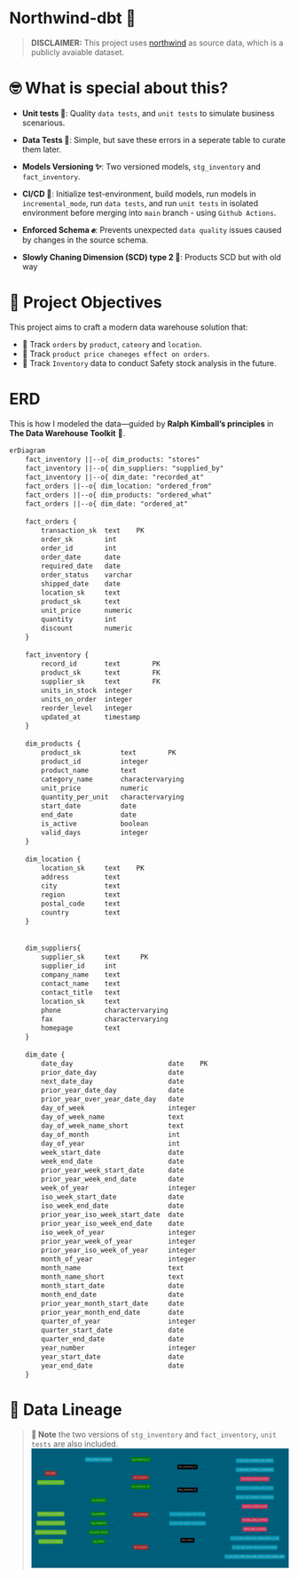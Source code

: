 # Northwind-dbt 🔨



> **DISCLAIMER:** This project uses [northwind](https://docs.yugabyte.com/preview/sample-data/northwind/) as source data, which is a publicly avaiable dataset.  



# 🤓 What is special about this?

- **Unit tests 📑**: Quality `data tests`, and `unit tests` to simulate business scenarious.            

- **Data Tests 📑**: Simple, but save these errors in a seperate table to curate them later.

- **Models Versioning ✨**: Two versioned models, `stg_inventory` and `fact_inventory`.

- **CI/CD 👾**: Initialize test-environment, build models, run models in `incremental_mode`, run `data tests`, and run `unit tests` in isolated environment before merging into `main` branch - using `Github Actions`.

- **Enforced Schema ✊**: Prevents unexpected `data quality` issues caused by changes in the source schema.

- **Slowly Chaning Dimension (SCD) type 2 🐢**: Products SCD but with old way




# 🤔 Project Objectives
This project aims to craft a modern data warehouse solution that:
- 🤖 Track `orders` by `product`, `cateory` and `location`.  
- 🤖 Track `product price chaneges effect on orders`.
- 🤖 Track `Inventory` data to conduct Safety stock analysis in the future.




# ERD

This is how I modeled the data—guided by **Ralph Kimball’s principles** in **The Data Warehouse Toolkit** 📖.


```mermaid
erDiagram
    fact_inventory ||--o{ dim_products: "stores"
    fact_inventory ||--o{ dim_suppliers: "supplied_by"
    fact_inventory ||--o{ dim_date: "recorded_at"
    fact_orders ||--o{ dim_location: "ordered_from"
    fact_orders ||--o{ dim_products: "ordered_what"
    fact_orders ||--o{ dim_date: "ordered_at"

    fact_orders {
        transaction_sk  text    PK
        order_sk        int
        order_id        int
        order_date      date
        required_date   date
        order_status    varchar
        shipped_date    date
        location_sk     text
        product_sk      text
        unit_price      numeric
        quantity        int
        discount        numeric
    }

    fact_inventory {
        record_id	    text        PK
        product_sk	    text        FK
        supplier_sk	    text        FK
        units_in_stock	integer
        units_on_order	integer
        reorder_level	integer
        updated_at	    timestamp
    }

    dim_products {
        product_sk	        text        PK
        product_id	        integer     
        product_name	    text
        category_name	    charactervarying
        unit_price	        numeric
        quantity_per_unit	charactervarying
        start_date	        date
        end_date	        date
        is_active	        boolean
        valid_days	        integer
    }

    dim_location {
        location_sk	    text    PK
        address	        text
        city	        text
        region	        text
        postal_code	    text
        country	        text
    }


    dim_suppliers{
        supplier_sk     text     PK
        supplier_id     int
        company_name    text                
        contact_name    text                
        contact_title   text                
        location_sk     text                
        phone       	charactervarying                
        fax     	    charactervarying                
        homepage        text                
    }

    dim_date {
        date_day                        date    PK
        prior_date_day                  date
        next_date_day                   date
        prior_year_date_day             date
        prior_year_over_year_date_day   date
        day_of_week                     integer
        day_of_week_name                text
        day_of_week_name_short          text
        day_of_month                    int
        day_of_year                     int
        week_start_date                 date
        week_end_date                   date
        prior_year_week_start_date      date
        prior_year_week_end_date        date
        week_of_year                    integer
        iso_week_start_date             date
        iso_week_end_date               date
        prior_year_iso_week_start_date  date
        prior_year_iso_week_end_date    date
        iso_week_of_year                integer
        prior_year_week_of_year         integer
        prior_year_iso_week_of_year     integer
        month_of_year                   integer
        month_name                      text
        month_name_short                text
        month_start_date                date
        month_end_date                  date
        prior_year_month_start_date     date
        prior_year_month_end_date       date
        quarter_of_year                 integer
        quarter_start_date              date
        quarter_end_date                date
        year_number                     integer
        year_start_date                 date
        year_end_date                   date
    }
```



# 🤯 Data Lineage
> **🤸 Note** the two versions of `stg_inventory` and `fact_inventory`, `unit tests` are also included.                 
![DAG](./readme_assets/dbt-dag.png)